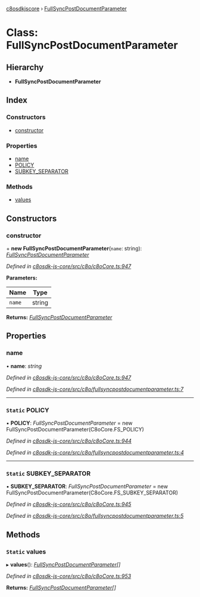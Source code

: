 [c8osdkjscore](../README.md) › [FullSyncPostDocumentParameter](fullsyncpostdocumentparameter.md)

# Class: FullSyncPostDocumentParameter

## Hierarchy

* **FullSyncPostDocumentParameter**

## Index

### Constructors

* [constructor](fullsyncpostdocumentparameter.md#constructor)

### Properties

* [name](fullsyncpostdocumentparameter.md#name)
* [POLICY](fullsyncpostdocumentparameter.md#static-policy)
* [SUBKEY_SEPARATOR](fullsyncpostdocumentparameter.md#static-subkey_separator)

### Methods

* [values](fullsyncpostdocumentparameter.md#static-values)

## Constructors

###  constructor

\+ **new FullSyncPostDocumentParameter**(`name`: string): *[FullSyncPostDocumentParameter](fullsyncpostdocumentparameter.md)*

*Defined in [c8osdk-js-core/src/c8o/c8oCore.ts:947](https://github.com/convertigo/c8osdk-angular/blob/ffab8e3/src/c8o/c8oCore.ts#L947)*

**Parameters:**

Name | Type |
------ | ------ |
`name` | string |

**Returns:** *[FullSyncPostDocumentParameter](fullsyncpostdocumentparameter.md)*

## Properties

###  name

• **name**: *string*

*Defined in [c8osdk-js-core/src/c8o/c8oCore.ts:947](https://github.com/convertigo/c8osdk-angular/blob/ffab8e3/src/c8o/c8oCore.ts#L947)*

*Defined in [c8osdk-js-core/src/c8o/fullsyncpostdocumentparameter.ts:7](https://github.com/convertigo/c8osdk-angular/blob/ffab8e3/src/c8o/fullsyncpostdocumentparameter.ts#L7)*

___

### `Static` POLICY

▪ **POLICY**: *FullSyncPostDocumentParameter* =  new FullSyncPostDocumentParameter(C8oCore.FS_POLICY)

*Defined in [c8osdk-js-core/src/c8o/c8oCore.ts:944](https://github.com/convertigo/c8osdk-angular/blob/ffab8e3/src/c8o/c8oCore.ts#L944)*

*Defined in [c8osdk-js-core/src/c8o/fullsyncpostdocumentparameter.ts:4](https://github.com/convertigo/c8osdk-angular/blob/ffab8e3/src/c8o/fullsyncpostdocumentparameter.ts#L4)*

___

### `Static` SUBKEY_SEPARATOR

▪ **SUBKEY_SEPARATOR**: *FullSyncPostDocumentParameter* =  new FullSyncPostDocumentParameter(C8oCore.FS_SUBKEY_SEPARATOR)

*Defined in [c8osdk-js-core/src/c8o/c8oCore.ts:945](https://github.com/convertigo/c8osdk-angular/blob/ffab8e3/src/c8o/c8oCore.ts#L945)*

*Defined in [c8osdk-js-core/src/c8o/fullsyncpostdocumentparameter.ts:5](https://github.com/convertigo/c8osdk-angular/blob/ffab8e3/src/c8o/fullsyncpostdocumentparameter.ts#L5)*

## Methods

### `Static` values

▸ **values**(): *[FullSyncPostDocumentParameter](fullsyncpostdocumentparameter.md)[]*

*Defined in [c8osdk-js-core/src/c8o/c8oCore.ts:953](https://github.com/convertigo/c8osdk-angular/blob/ffab8e3/src/c8o/c8oCore.ts#L953)*

**Returns:** *[FullSyncPostDocumentParameter](fullsyncpostdocumentparameter.md)[]*
